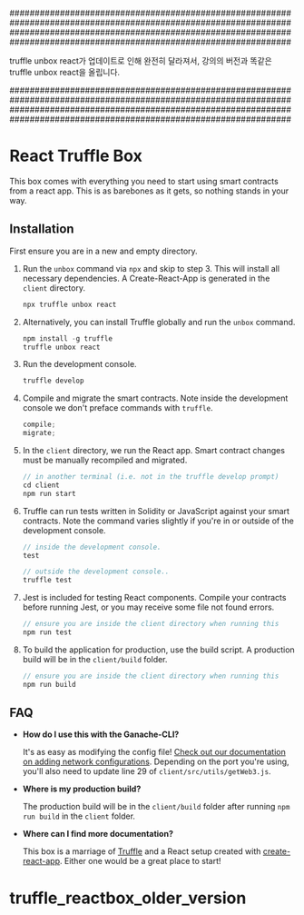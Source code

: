 ########################################################
########################################################
########################################################
########################################################

truffle unbox react가 업데이트로 인해 완전히 달라져서,
강의의 버전과 똑같은 truffle unbox react을 올립니다.

########################################################
########################################################
########################################################
########################################################

# React Truffle Box

This box comes with everything you need to start using smart contracts from a react app. This is as barebones as it gets, so nothing stands in your way.

## Installation

First ensure you are in a new and empty directory.

1. Run the `unbox` command via `npx` and skip to step 3. This will install all necessary dependencies. A Create-React-App is generated in the `client` directory.

   ```js
   npx truffle unbox react
   ```

2. Alternatively, you can install Truffle globally and run the `unbox` command.

   ```javascript
   npm install -g truffle
   truffle unbox react
   ```

3. Run the development console.

   ```javascript
   truffle develop
   ```

4. Compile and migrate the smart contracts. Note inside the development console we don't preface commands with `truffle`.

   ```javascript
   compile;
   migrate;
   ```

5. In the `client` directory, we run the React app. Smart contract changes must be manually recompiled and migrated.

   ```javascript
   // in another terminal (i.e. not in the truffle develop prompt)
   cd client
   npm run start
   ```

6. Truffle can run tests written in Solidity or JavaScript against your smart contracts. Note the command varies slightly if you're in or outside of the development console.

   ```javascript
   // inside the development console.
   test

   // outside the development console..
   truffle test
   ```

7. Jest is included for testing React components. Compile your contracts before running Jest, or you may receive some file not found errors.

   ```javascript
   // ensure you are inside the client directory when running this
   npm run test
   ```

8. To build the application for production, use the build script. A production build will be in the `client/build` folder.
   ```javascript
   // ensure you are inside the client directory when running this
   npm run build
   ```

## FAQ

- **How do I use this with the Ganache-CLI?**

  It's as easy as modifying the config file! [Check out our documentation on adding network configurations](http://truffleframework.com/docs/advanced/configuration#networks). Depending on the port you're using, you'll also need to update line 29 of `client/src/utils/getWeb3.js`.

- **Where is my production build?**

  The production build will be in the `client/build` folder after running `npm run build` in the `client` folder.

- **Where can I find more documentation?**

  This box is a marriage of [Truffle](http://truffleframework.com/) and a React setup created with [create-react-app](https://github.com/facebookincubator/create-react-app/blob/master/packages/react-scripts/template/README.md). Either one would be a great place to start!
# truffle_reactbox_older_version
